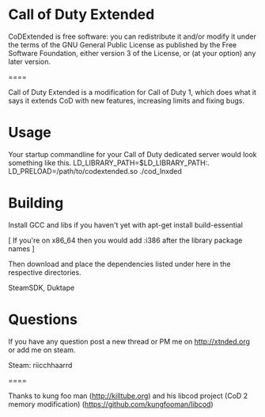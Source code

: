 # Call of Duty Extended

CoDExtended is free software: you can redistribute it and/or modify it under the terms of the GNU General Public License as published by the Free Software Foundation, either version 3 of the License, or (at your option) any later version.

====

Call of Duty Extended is a modification for Call of Duty 1, which does what it says it extends CoD with new features, increasing limits and fixing bugs.

# Usage

Your startup commandline for your Call of Duty dedicated server would look something like this.
LD_LIBRARY_PATH=$LD_LIBRARY_PATH:. LD_PRELOAD=/path/to/codextended.so ./cod_lnxded

# Building

Install GCC and libs if you haven't yet with
apt-get install build-essential

[ If you're on x86_64 then you would add :i386 after the library package names ]

Then download and place the dependencies listed under here in the respective directories.

SteamSDK, Duktape

# Questions

If you have any question post a new thread or PM me on http://xtnded.org
or add me on steam.

Steam: riicchhaarrd

====

Thanks to kung foo man (http://killtube.org) and his libcod project (CoD 2 memory modification) (https://github.com/kungfooman/libcod)